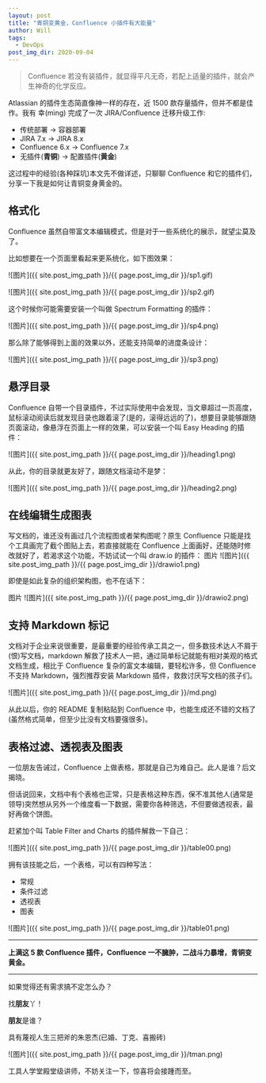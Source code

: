 ```yaml
---
layout: post
title: "青铜变黄金，Confluence 小插件有大能量"
author: Will
tags: 
  - DevOps
post_img_dir: 2020-09-04
---
```


> Confluence 若没有装插件，就显得平凡无奇，若配上适量的插件，就会产生神奇的化学反应。

Atlassian 的插件生态简直像神一样的存在，近 1500 款存量插件，但并不都是佳作。我有 幸(mìng) 完成了一次 JIRA/Confluence 迁移升级工作:

- 传统部署 → 容器部署
- JIRA 7.x → JIRA 8.x
- Confluence 6.x → Confluence 7.x
- 无插件(**青铜**) → 配置插件(**黄金**)

这过程中的经验(各种踩坑)本文先不做详述，只聊聊 Confluence 和它的插件们，分享一下我是如何让青铜变身黄金的。

## 格式化

Confluence 虽然自带富文本编辑模式，但是对于一些系统化的展示，就望尘莫及了。

比如想要在一个页面里看起来更系统化，如下图效果：

![图片]({{ site.post_img_path }}/{{ page.post_img_dir }}/sp1.gif)

![图片]({{ site.post_img_path }}/{{ page.post_img_dir }}/sp2.gif)

这个时候你可能需要安装一个叫做 Spectrum Formatting 的插件：

![图片]({{ site.post_img_path }}/{{ page.post_img_dir }}/sp4.png)

那么除了能够得到上面的效果以外，还能支持简单的进度条设计：

![图片]({{ site.post_img_path }}/{{ page.post_img_dir }}/sp3.png)

## 悬浮目录

Confluence 自带一个目录插件，不过实际使用中会发现，当文章超过一页高度，鼠标滚动阅读后就发现目录也跟着滚了(是的，滚得远远的了)，想要目录能够跟随页面滚动，像悬浮在页面上一样的效果，可以安装一个叫 Easy Heading 的插件：

![图片]({{ site.post_img_path }}/{{ page.post_img_dir }}/heading1.png)

从此，你的目录就更友好了，跟随文档滚动不是梦：

![图片]({{ site.post_img_path }}/{{ page.post_img_dir }}/heading2.png)

## 在线编辑生成图表

写文档的，谁还没有画过几个流程图或者架构图呢？原生 Confluence 只能是找个工具画完了截个图贴上去，若直接就能在 Confluence 上面画好，还能随时修改就好了，若渴求这个功能，不妨试试一个叫 draw.io 的插件：
图片
![图片]({{ site.post_img_path }}/{{ page.post_img_dir }}/drawio1.png)

即使是如此复杂的组织架构图，也不在话下：

图片
![图片]({{ site.post_img_path }}/{{ page.post_img_dir }}/drawio2.png)

## 支持 Markdown 标记

文档对于企业来说很重要，是最重要的经验传承工具之一，但多数技术达人不屑于(恨)写文档，markdown 解救了技术人一把，通过简单标记就能有相对美观的格式文档生成，相比于 Confluence 复杂的富文本编辑，要轻松许多，但 Confluence 不支持 Markdown，强烈推荐安装 Markdown 插件，救救讨厌写文档的孩子们。

![图片]({{ site.post_img_path }}/{{ page.post_img_dir }}/md.png)

从此以后，你的 README 复制粘贴到 Confluence 中，也能生成还不错的文档了(虽然格式简单，但至少比没有文档要强很多)。


## 表格过滤、透视表及图表

一位朋友告诫过，Confluence 上做表格，那就是自己为难自己。此人是谁？后文揭晓。


但话说回来，文档中有个表格也正常，只是表格这种东西，保不准其他人(通常是领导)突然想从另外一个维度看一下数据，需要你各种筛选，不但要做透视表，最好再做个饼图。



赶紧加个叫 Table Filter and Charts 的插件解救一下自己：

![图片]({{ site.post_img_path }}/{{ page.post_img_dir }}/table00.png)

拥有该技能之后，一个表格，可以有四种写法：

- 常规 
- 条件过滤
- 透视表
- 图表

![图片]({{ site.post_img_path }}/{{ page.post_img_dir }}/table01.png)

----

**上满这 5 款 Confluence 插件，Confluence 一不臃肿，二战斗力暴增，青铜变黄金。**

----

如果觉得还有需求搞不定怎么办？

找**朋友**丫！

**朋友**是谁？

具有蔑视人生三把斧的朱恩杰(已婚、丁克、喜搬砖)

![图片]({{ site.post_img_path }}/{{ page.post_img_dir }}/tman.png)

工具人学堂殿堂级讲师，不妨关注一下，惊喜将会接踵而至。
